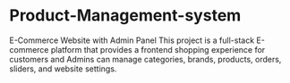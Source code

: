 # Product-Management-system
E-Commerce Website with Admin Panel  This project is a full-stack E-commerce platform that provides a frontend shopping experience for customers and  Admins can manage categories, brands, products, orders, sliders, and website settings.  
